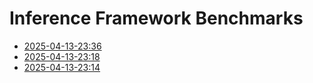 # Inference Framework Benchmarks

- [2025-04-13-23:36](./2025-04-13-23:36)
- [2025-04-13-23:18](./2025-04-13-23:18)
- [2025-04-13-23:14](./2025-04-13-23:14)
